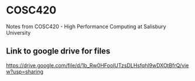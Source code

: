 # COSC420
Notes from COSC420 - High Performance Computing at Salisbury University

## Link to google drive for files
https://drive.google.com/file/d/1b_Rw0HFooIUTzsDLHsfqhl9wDXOtBfrQ/view?usp=sharing

